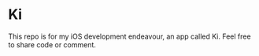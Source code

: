 Ki
===============

This repo is for my iOS development endeavour, an app called Ki. Feel free to share code or comment.
